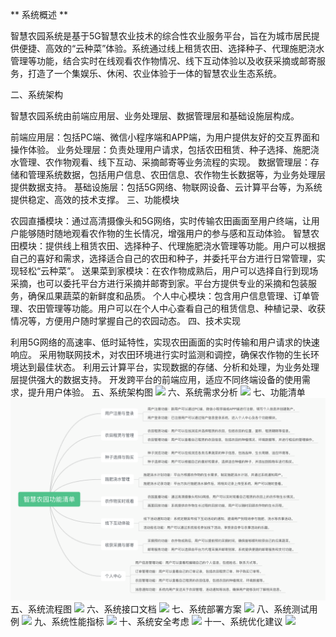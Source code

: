 ** 系统概述 **

智慧农园系统是基于5G智慧农业技术的综合性农业服务平台，旨在为城市居民提供便捷、高效的“云种菜”体验。系统通过线上租赁农田、选择种子、代理施肥浇水管理等功能，结合实时在线观看农作物情况、线下互动体验以及收获采摘或邮寄服务，打造了一个集娱乐、休闲、农业体验于一体的智慧农业生态系统。

二、系统架构

智慧农园系统由前端应用层、业务处理层、数据管理层和基础设施层构成。

前端应用层：包括PC端、微信小程序端和APP端，为用户提供友好的交互界面和操作体验。
业务处理层：负责处理用户请求，包括农田租赁、种子选择、施肥浇水管理、农作物观看、线下互动、采摘邮寄等业务流程的实现。
数据管理层：存储和管理系统数据，包括用户信息、农田信息、农作物生长数据等，为业务处理层提供数据支持。
基础设施层：包括5G网络、物联网设备、云计算平台等，为系统提供稳定、高效的技术支撑。
三、功能模块

农园直播模块：通过高清摄像头和5G网络，实时传输农田画面至用户终端，让用户能够随时随地观看农作物的生长情况，增强用户的参与感和互动体验。
智慧农田模块：提供线上租赁农田、选择种子、代理施肥浇水管理等功能。用户可以根据自己的喜好和需求，选择适合自己的农田和种子，并委托平台方进行日常管理，实现轻松“云种菜”。
送果菜到家模块：在农作物成熟后，用户可以选择自行到现场采摘，也可以委托平台方进行采摘并邮寄到家。平台方提供专业的采摘和包装服务，确保瓜果蔬菜的新鲜度和品质。
个人中心模块：包含用户信息管理、订单管理、农田管理等功能。用户可以在个人中心查看自己的租赁信息、种植记录、收获情况等，方便用户随时掌握自己的农园动态。
四、技术实现

利用5G网络的高速率、低时延特性，实现农田画面的实时传输和用户请求的快速响应。
采用物联网技术，对农田环境进行实时监测和调控，确保农作物的生长环境达到最佳状态。
利用云计算平台，实现数据的存储、分析和处理，为业务处理层提供强大的数据支持。
开发跨平台的前端应用，适应不同终端设备的使用需求，提升用户体验。
五、系统架构图
![](https://img.shields.io/badge/系统架构图-点击查看-blue)
六、系统需求分析
![](https://img.shields.io/badge/系统需求分析-点击查看-blue)
七、功能清单
![](doc/images/智慧农园功能清单.png)
五、系统流程图
![](https://img.shields.io/badge/系统流程图-点击查看-blue)
六、系统接口文档
![](https://img.shields.io/badge/系统接口文档-点击查看-blue)
七、系统部署方案
![](https://img.shields.io/badge/系统部署方案-点击查看-blue)
八、系统测试用例
![](https://img.shields.io/badge/系统测试用例-点击查看-blue)
九、系统性能指标
![](https://img.shields.io/badge/系统性能指标-点击查看-blue)
十、系统安全考虑
![](https://img.shields.io/badge/系统安全考虑-点击查看-blue)
十一、系统优化建议
![](https://img.shields.io/badge/系统优化建议-点击查看-blue)

